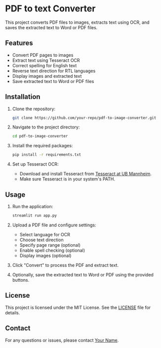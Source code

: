 # PDF to text Converter

This project converts PDF files to images, extracts text using OCR, and saves the extracted text to Word or PDF files.

## Features

- Convert PDF pages to images
- Extract text using Tesseract OCR
- Correct spelling for English text
- Reverse text direction for RTL languages
- Display images and extracted text
- Save extracted text to Word or PDF files

## Installation

1. Clone the repository:
    ```bash
    git clone https://github.com/your-repo/pdf-to-image-converter.git
    ```

2. Navigate to the project directory:
    ```bash
    cd pdf-to-image-converter
    ```

3. Install the required packages:
    ```bash
    pip install -r requirements.txt
    ```

4. Set up Tesseract OCR:
    - Download and install Tesseract from [Tesseract at UB Mannheim](https://github.com/UB-Mannheim/tesseract/wiki).
    - Make sure Tesseract is in your system's PATH.

## Usage

1. Run the application:
    ```bash
    streamlit run app.py
    ```

2. Upload a PDF file and configure settings:
    - Select language for OCR
    - Choose text direction
    - Specify page range (optional)
    - Enable spell checking (optional)
    - Display images (optional)

3. Click "Convert" to process the PDF and extract text.

4. Optionally, save the extracted text to Word or PDF using the provided buttons.

## License

This project is licensed under the MIT License. See the [LICENSE](LICENSE) file for details.

## Contact

For any questions or issues, please contact [Your Name](mailto:your.email@example.com).

